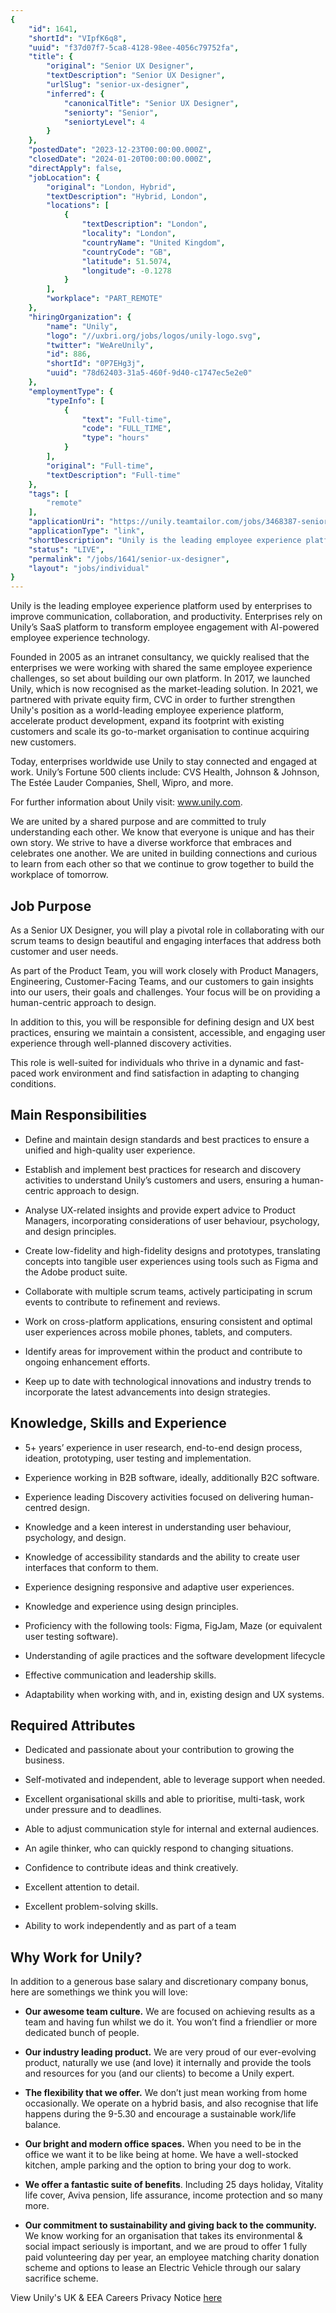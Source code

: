 ```yaml
---
{
	"id": 1641,
	"shortId": "VIpfK6q8",
	"uuid": "f37d07f7-5ca8-4128-98ee-4056c79752fa",
	"title": {
		"original": "Senior UX Designer",
		"textDescription": "Senior UX Designer",
		"urlSlug": "senior-ux-designer",
		"inferred": {
			"canonicalTitle": "Senior UX Designer",
			"seniorty": "Senior",
			"seniortyLevel": 4
		}
	},
	"postedDate": "2023-12-23T00:00:00.000Z",
	"closedDate": "2024-01-20T00:00:00.000Z",
	"directApply": false,
	"jobLocation": {
		"original": "London, Hybrid",
		"textDescription": "Hybrid, London",
		"locations": [
			{
				"textDescription": "London",
				"locality": "London",
				"countryName": "United Kingdom",
				"countryCode": "GB",
				"latitude": 51.5074,
				"longitude": -0.1278
			}
		],
		"workplace": "PART_REMOTE"
	},
	"hiringOrganization": {
		"name": "Unily",
		"logo": "//uxbri.org/jobs/logos/unily-logo.svg",
		"twitter": "WeAreUnily",
		"id": 886,
		"shortId": "0P7EHg3j",
		"uuid": "78d62403-31a5-460f-9d40-c1747ec5e2e0"
	},
	"employmentType": {
		"typeInfo": [
			{
				"text": "Full-time",
				"code": "FULL_TIME",
				"type": "hours"
			}
		],
		"original": "Full-time",
		"textDescription": "Full-time"
	},
	"tags": [
		"remote"
	],
	"applicationUri": "https://unily.teamtailor.com/jobs/3468387-senior-ux-designer?_ga=2.101718917.52162662.1703331708-1941421403.1703331708",
	"applicationType": "link",
	"shortDescription": "Unily is the leading employee experience platform used by enterprises to improve communication, collaboration, and productivity. Enterprises rely on Unily’s’ SaaS platform to transform employee",
	"status": "LIVE",
	"permalink": "/jobs/1641/senior-ux-designer",
	"layout": "jobs/individual"
}
---
```

<p>Unily is the leading employee experience platform used by enterprises to improve communication, collaboration, and productivity. Enterprises rely on Unily’s SaaS platform to transform employee engagement with AI-powered employee experience technology.</p><p>Founded in 2005 as an intranet consultancy, we quickly realised that the enterprises we were working with shared the same employee experience challenges, so set about building our own platform. In 2017, we launched Unily, which is now recognised as the market-leading solution. In 2021, we partnered with private equity firm, CVC in order to further strengthen Unily's position as a world-leading employee experience platform, accelerate product development, expand its footprint with existing customers and scale its go-to-market organisation to continue acquiring new customers.</p><p>Today, enterprises worldwide use Unily to stay connected and engaged at work. Unily’s Fortune 500 clients include: CVS Health, Johnson &amp; Johnson, The Estée Lauder Companies, Shell, Wipro, and more.</p><p>For further information about Unily visit: <a target="_blank" rel="noopener noreferrer nofollow" href="https://eur01.safelinks.protection.outlook.com/?url=http%3A%2F%2Fwww.unily.com%2F&amp;data=05%7C01%7Cdonna.garland%40unily.com%7Cbc83c77b38b242dd287e08db9e34129e%7Ca0575c2dc01b42749bc6be0573a50e41%7C0%7C0%7C638277718708937034%7CUnknown%7CTWFpbGZsb3d8eyJWIjoiMC4wLjAwMDAiLCJQIjoiV2luMzIiLCJBTiI6Ik1haWwiLCJXVCI6Mn0%3D%7C3000%7C%7C%7C&amp;sdata=MGrilqhHopEHfV9NaKaq2zX8VdbK8obx16L2KEADR1c%3D&amp;reserved=0">www.unily.com</a>.</p><p>We are united by a shared purpose and are committed to truly understanding each other. We know that everyone is unique and has their own story. We strive to have a diverse workforce that embraces and celebrates one another. We are united in building connections and curious to learn from each other so that we continue to grow together to build the workplace of tomorrow.</p><h2>Job Purpose</h2><p>As a Senior UX Designer, you will play a pivotal role in collaborating with our scrum teams to design beautiful and engaging interfaces that address both customer and user needs.</p><p>As part of the Product Team, you will work closely with Product Managers, Engineering, Customer-Facing Teams, and our customers to gain insights into our users, their goals and challenges. Your focus will be on providing a human-centric approach to design.</p><p>In addition to this, you will be responsible for defining design and UX best practices, ensuring we maintain a consistent, accessible, and engaging user experience through well-planned discovery activities.</p><p>This role is well-suited for individuals who thrive in a dynamic and fast-paced work environment and find satisfaction in adapting to changing conditions.</p><h2>Main Responsibilities</h2><ul><li><p>Define and maintain design standards and best practices to ensure a unified and high-quality user experience.</p></li><li><p>Establish and implement best practices for research and discovery activities to understand Unily’s customers and users, ensuring a human-centric approach to design.</p></li><li><p>Analyse UX-related insights and provide expert advice to Product Managers, incorporating considerations of user behaviour, psychology, and design principles.</p></li><li><p>Create low-fidelity and high-fidelity designs and prototypes, translating concepts into tangible user experiences using tools such as Figma and the Adobe product suite.</p></li><li><p>Collaborate with multiple scrum teams, actively participating in scrum events to contribute to refinement and reviews.</p></li><li><p>Work on cross-platform applications, ensuring consistent and optimal user experiences across mobile phones, tablets, and computers.</p></li><li><p>Identify areas for improvement within the product and contribute to ongoing enhancement efforts.</p></li><li><p>Keep up to date with technological innovations and industry trends to incorporate the latest advancements into design strategies.</p></li></ul><h2>Knowledge, Skills and Experience</h2><ul><li><p>5+ years’ experience in user research, end-to-end design process, ideation, prototyping, user testing and implementation.</p></li><li><p>Experience working in B2B software, ideally, additionally B2C software.</p></li><li><p>Experience leading Discovery activities focused on delivering human-centred design.</p></li><li><p>Knowledge and a keen interest in understanding user behaviour, psychology, and design.</p></li><li><p>Knowledge of accessibility standards and the ability to create user interfaces that conform to them.</p></li><li><p>Experience designing responsive and adaptive user experiences.</p></li><li><p>Knowledge and experience using design principles.</p></li><li><p>Proficiency with the following tools: Figma, FigJam, Maze (or equivalent user testing software).</p></li><li><p>Understanding of agile practices and the software development lifecycle</p></li><li><p>Effective communication and leadership skills.</p></li><li><p>Adaptability when working with, and in, existing design and UX systems.</p></li></ul><h2>Required Attributes</h2><ul><li><p>Dedicated and passionate about your contribution to growing the business.</p></li><li><p>Self-motivated and independent, able to leverage support when needed.</p></li><li><p>Excellent organisational skills and able to prioritise, multi-task, work under pressure and to deadlines.</p></li><li><p>Able to adjust communication style for internal and external audiences.</p></li><li><p>An agile thinker, who can quickly respond to changing situations.</p></li><li><p>Confidence to contribute ideas and think creatively.</p></li><li><p>Excellent attention to detail.</p></li><li><p>Excellent problem-solving skills.</p></li><li><p>Ability to work independently and as part of a team</p></li></ul><h2>Why Work for Unily?</h2><p>In addition to a generous base salary and discretionary company bonus, here are somethings we think you will love:</p><ul><li><p><strong>Our awesome team culture.</strong> We are focused on achieving results as a team and having fun whilst we do it. You won’t find a friendlier or more dedicated bunch of people.</p></li><li><p><strong>Our industry leading product.</strong> We are very proud of our ever-evolving product, naturally we use (and love) it internally and provide the tools and resources for you (and our clients) to become a Unily expert.</p></li><li><p><strong>The flexibility that we offer.</strong> We don’t just mean working from home occasionally. We operate on a hybrid basis, and also recognise that life happens during the 9-5.30 and encourage a sustainable work/life balance.</p></li><li><p><strong>Our bright and modern office spaces.</strong> When you need to be in the office we want it to be like being at home. We have a well-stocked kitchen, ample parking and the option to bring your dog to work.</p></li><li><p><strong>We offer a fantastic suite of benefits</strong>. Including 25 days holiday, Vitality life cover, Aviva pension, life assurance, income protection and so many more.</p></li><li><p><strong>Our commitment to sustainability and giving back to the community. </strong>We know working for an organisation that takes its environmental &amp; social impact seriously is important, and we are proud to offer 1 fully paid volunteering day per year, an employee matching charity donation scheme and options to lease an Electric Vehicle through our salary sacrifice scheme.</p></li></ul><p>View Unily's UK &amp; EEA Careers Privacy Notice <a target="_blank" rel="noopener noreferrer nofollow" href="https://www.unily.com/media/01nnrfsv/unily-group-careers-privacy-notice-uk-applicants.pdf">here</a></p><p>&nbsp;</p>
